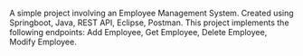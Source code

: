 A simple project involving an Employee Management System. Created using Springboot, Java, REST API, Eclipse, Postman. This project implements the following endpoints: Add Employee, Get Employee, Delete Employee, Modify Employee.
